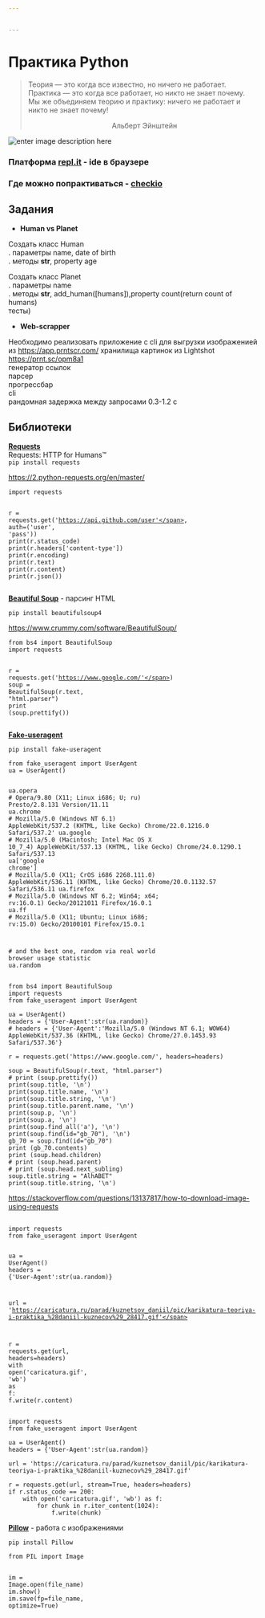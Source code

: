 ```yaml
---


---
```


<h1 id="практика-python">Практика Python</h1>
<blockquote>
<p>Теория — это когда все известно, но ничего не работает.<br>
Практика — это когда все работает, но никто не знает почему.<br>
Мы же объединяем теорию и практику: ничего не работает и никто не знает почему!</p>
  <center>Альберт Эйнштейн</center>
</blockquote>
<p><img src="https://caricatura.ru/parad/kuznetsov_daniil/pic/karikatura-teoriya-i-praktika_%28daniil-kuznecov%29_28417.gif" alt="enter image description here"></p>
<h3 id="платформа-repl.it---ide-в-браузере">Платформа <a href="https://repl.it/">repl.it</a> - ide в браузере</h3>
<h3 id="где-можно-попрактиваться---checkio">Где можно попрактиваться - <a href="https://checkio.org/">checkio</a></h3>
<h2 id="задания">Задания</h2>
<ul>
<li><strong>Human vs Planet</strong></li>
</ul>
<p>Создать класс Human<br>
. параметры name,  date of birth<br>
. методы <strong>str</strong>, property age</p>
<p>Создать класс Planet<br>
. параметры name<br>
. методы <strong>str</strong>, add_human([humans]),property count(return count of humans)<br>
тесты)</p>
<ul>
<li><strong>Web-scrapper</strong></li>
</ul>
<p>Необходимо реализовать приложение с cli для выгрузки изображенией из <a href="https://app.prntscr.com/">https://app.prntscr.com/</a> хранилища картинок из Lightshot<br>
<a href="https://prnt.sc/opm8a1">https://prnt.sc/opm8a1</a><br>
генератор ссылок<br>
парсер<br>
прогрессбар<br>
cli<br>
рандомная задержка между запросами 0.3-1.2 с</p>
<h2 id="библиотеки">Библиотеки</h2>
<p><strong><a href="https://pypi.org/project/requests/">Requests</a></strong><br>
Requests: HTTP for Humans™<br>
<code>pip install requests</code></p>
<p><a href="https://2.python-requests.org/en/master/">https://2.python-requests.org/en/master/</a></p>
<pre class=" language-python"><code class="prism  language-python"><span class="token keyword">import</span> requests

r <span class="token operator">=</span> requests<span class="token punctuation">.</span>get<span class="token punctuation">(</span><span class="token string">'https://api.github.com/user'</span><span class="token punctuation">,</span> auth<span class="token operator">=</span><span class="token punctuation">(</span><span class="token string">'user'</span><span class="token punctuation">,</span> <span class="token string">'pass'</span><span class="token punctuation">)</span><span class="token punctuation">)</span>
<span class="token keyword">print</span><span class="token punctuation">(</span>r<span class="token punctuation">.</span>status_code<span class="token punctuation">)</span>
<span class="token keyword">print</span><span class="token punctuation">(</span>r<span class="token punctuation">.</span>headers<span class="token punctuation">[</span><span class="token string">'content-type'</span><span class="token punctuation">]</span><span class="token punctuation">)</span>
<span class="token keyword">print</span><span class="token punctuation">(</span>r<span class="token punctuation">.</span>encoding<span class="token punctuation">)</span>
<span class="token keyword">print</span><span class="token punctuation">(</span>r<span class="token punctuation">.</span>text<span class="token punctuation">)</span>
<span class="token keyword">print</span><span class="token punctuation">(</span>r<span class="token punctuation">.</span>content<span class="token punctuation">)</span>
<span class="token keyword">print</span><span class="token punctuation">(</span>r<span class="token punctuation">.</span>json<span class="token punctuation">(</span><span class="token punctuation">)</span><span class="token punctuation">)</span>
</code></pre>
<p><strong><a href="https://pypi.org/project/beautifulsoup4/">Beautiful Soup</a></strong>   - парсинг HTML</p>
<p><code>pip install beautifulsoup4</code></p>
<p><a href="https://www.crummy.com/software/BeautifulSoup/">https://www.crummy.com/software/BeautifulSoup/</a></p>
<pre class=" language-python"><code class="prism  language-python"><span class="token keyword">from</span> bs4 <span class="token keyword">import</span> BeautifulSoup
<span class="token keyword">import</span> requests
 

r <span class="token operator">=</span> requests<span class="token punctuation">.</span>get<span class="token punctuation">(</span><span class="token string">'https://www.google.com/'</span><span class="token punctuation">)</span>
soup <span class="token operator">=</span> BeautifulSoup<span class="token punctuation">(</span>r<span class="token punctuation">.</span>text<span class="token punctuation">,</span> <span class="token string">"html.parser"</span><span class="token punctuation">)</span>
<span class="token keyword">print</span> <span class="token punctuation">(</span>soup<span class="token punctuation">.</span>prettify<span class="token punctuation">(</span><span class="token punctuation">)</span><span class="token punctuation">)</span>
</code></pre>
<p><strong><a href="https://pypi.org/project/fake-useragent/">Fake-useragent</a></strong></p>
<p><code>pip install fake-useragent</code></p>
<pre class=" language-python"><code class="prism  language-python"><span class="token keyword">from</span> fake_useragent <span class="token keyword">import</span> UserAgent
ua <span class="token operator">=</span> UserAgent<span class="token punctuation">(</span><span class="token punctuation">)</span>

ua<span class="token punctuation">.</span>opera
<span class="token comment"># Opera/9.80 (X11; Linux i686; U; ru) Presto/2.8.131 Version/11.11</span>
ua<span class="token punctuation">.</span>chrome
<span class="token comment"># Mozilla/5.0 (Windows NT 6.1) AppleWebKit/537.2 (KHTML, like Gecko) Chrome/22.0.1216.0 Safari/537.2'</span>
ua<span class="token punctuation">.</span>google
<span class="token comment"># Mozilla/5.0 (Macintosh; Intel Mac OS X 10_7_4) AppleWebKit/537.13 (KHTML, like Gecko) Chrome/24.0.1290.1 Safari/537.13</span>
ua<span class="token punctuation">[</span><span class="token string">'google chrome'</span><span class="token punctuation">]</span>
<span class="token comment"># Mozilla/5.0 (X11; CrOS i686 2268.111.0) AppleWebKit/536.11 (KHTML, like Gecko) Chrome/20.0.1132.57 Safari/536.11</span>
ua<span class="token punctuation">.</span>firefox
<span class="token comment"># Mozilla/5.0 (Windows NT 6.2; Win64; x64; rv:16.0.1) Gecko/20121011 Firefox/16.0.1</span>
ua<span class="token punctuation">.</span>ff
<span class="token comment"># Mozilla/5.0 (X11; Ubuntu; Linux i686; rv:15.0) Gecko/20100101 Firefox/15.0.1</span>

<span class="token comment"># and the best one, random via real world browser usage statistic</span>
ua<span class="token punctuation">.</span>random
</code></pre>
<pre class=" language-python"><code class="prism  language-python"><span class="token keyword">from</span> bs4 <span class="token keyword">import</span> BeautifulSoup
<span class="token keyword">import</span> requests
<span class="token keyword">from</span> fake_useragent <span class="token keyword">import</span> UserAgent

ua <span class="token operator">=</span> UserAgent<span class="token punctuation">(</span><span class="token punctuation">)</span>
headers <span class="token operator">=</span> <span class="token punctuation">{</span><span class="token string">'User-Agent'</span><span class="token punctuation">:</span><span class="token builtin">str</span><span class="token punctuation">(</span>ua<span class="token punctuation">.</span>random<span class="token punctuation">)</span><span class="token punctuation">}</span>
<span class="token comment"># headers = {'User-Agent':'Mozilla/5.0 (Windows NT 6.1; WOW64) AppleWebKit/537.36 (KHTML, like Gecko) Chrome/27.0.1453.93 Safari/537.36'}</span>

r <span class="token operator">=</span> requests<span class="token punctuation">.</span>get<span class="token punctuation">(</span><span class="token string">'https://www.google.com/'</span><span class="token punctuation">,</span> headers<span class="token operator">=</span>headers<span class="token punctuation">)</span>

soup <span class="token operator">=</span> BeautifulSoup<span class="token punctuation">(</span>r<span class="token punctuation">.</span>text<span class="token punctuation">,</span> <span class="token string">"html.parser"</span><span class="token punctuation">)</span>
<span class="token comment"># print (soup.prettify())</span>
<span class="token keyword">print</span><span class="token punctuation">(</span>soup<span class="token punctuation">.</span>title<span class="token punctuation">,</span> <span class="token string">'\n'</span><span class="token punctuation">)</span>
<span class="token keyword">print</span><span class="token punctuation">(</span>soup<span class="token punctuation">.</span>title<span class="token punctuation">.</span>name<span class="token punctuation">,</span> <span class="token string">'\n'</span><span class="token punctuation">)</span>
<span class="token keyword">print</span><span class="token punctuation">(</span>soup<span class="token punctuation">.</span>title<span class="token punctuation">.</span>string<span class="token punctuation">,</span> <span class="token string">'\n'</span><span class="token punctuation">)</span>
<span class="token keyword">print</span><span class="token punctuation">(</span>soup<span class="token punctuation">.</span>title<span class="token punctuation">.</span>parent<span class="token punctuation">.</span>name<span class="token punctuation">,</span> <span class="token string">'\n'</span><span class="token punctuation">)</span>
<span class="token keyword">print</span><span class="token punctuation">(</span>soup<span class="token punctuation">.</span>p<span class="token punctuation">,</span> <span class="token string">'\n'</span><span class="token punctuation">)</span>
<span class="token keyword">print</span><span class="token punctuation">(</span>soup<span class="token punctuation">.</span>a<span class="token punctuation">,</span> <span class="token string">'\n'</span><span class="token punctuation">)</span>
<span class="token keyword">print</span><span class="token punctuation">(</span>soup<span class="token punctuation">.</span>find_all<span class="token punctuation">(</span><span class="token string">'a'</span><span class="token punctuation">)</span><span class="token punctuation">,</span> <span class="token string">'\n'</span><span class="token punctuation">)</span>
<span class="token keyword">print</span><span class="token punctuation">(</span>soup<span class="token punctuation">.</span>find<span class="token punctuation">(</span><span class="token builtin">id</span><span class="token operator">=</span><span class="token string">"gb_70"</span><span class="token punctuation">)</span><span class="token punctuation">,</span> <span class="token string">'\n'</span><span class="token punctuation">)</span>
gb_70 <span class="token operator">=</span> soup<span class="token punctuation">.</span>find<span class="token punctuation">(</span><span class="token builtin">id</span><span class="token operator">=</span><span class="token string">"gb_70"</span><span class="token punctuation">)</span>
<span class="token keyword">print</span> <span class="token punctuation">(</span>gb_70<span class="token punctuation">.</span>contents<span class="token punctuation">)</span>
<span class="token keyword">print</span> <span class="token punctuation">(</span>soup<span class="token punctuation">.</span>head<span class="token punctuation">.</span>children<span class="token punctuation">)</span>
<span class="token comment"># print (soup.head.parent)</span>
<span class="token comment"># print (soup.head.next_subling)</span>
soup<span class="token punctuation">.</span>title<span class="token punctuation">.</span>string <span class="token operator">=</span> <span class="token string">"AlhABET"</span>
<span class="token keyword">print</span><span class="token punctuation">(</span>soup<span class="token punctuation">.</span>title<span class="token punctuation">.</span>string<span class="token punctuation">,</span> <span class="token string">'\n'</span><span class="token punctuation">)</span>
</code></pre>
<p><a href="https://stackoverflow.com/questions/13137817/how-to-download-image-using-requests">https://stackoverflow.com/questions/13137817/how-to-download-image-using-requests</a></p>
<h2 id="section"></h2>
<pre class=" language-python"><code class="prism  language-python"><span class="token keyword">import</span> requests
<span class="token keyword">from</span> fake_useragent <span class="token keyword">import</span> UserAgent

ua <span class="token operator">=</span> UserAgent<span class="token punctuation">(</span><span class="token punctuation">)</span>
headers <span class="token operator">=</span> <span class="token punctuation">{</span><span class="token string">'User-Agent'</span><span class="token punctuation">:</span><span class="token builtin">str</span><span class="token punctuation">(</span>ua<span class="token punctuation">.</span>random<span class="token punctuation">)</span><span class="token punctuation">}</span>

url <span class="token operator">=</span> <span class="token string">'https://caricatura.ru/parad/kuznetsov_daniil/pic/karikatura-teoriya-i-praktika_%28daniil-kuznecov%29_28417.gif'</span>

r <span class="token operator">=</span> requests<span class="token punctuation">.</span>get<span class="token punctuation">(</span>url<span class="token punctuation">,</span> headers<span class="token operator">=</span>headers<span class="token punctuation">)</span>
<span class="token keyword">with</span> <span class="token builtin">open</span><span class="token punctuation">(</span><span class="token string">'caricatura.gif'</span><span class="token punctuation">,</span> <span class="token string">'wb'</span><span class="token punctuation">)</span> <span class="token keyword">as</span> f<span class="token punctuation">:</span>
     f<span class="token punctuation">.</span>write<span class="token punctuation">(</span>r<span class="token punctuation">.</span>content<span class="token punctuation">)</span>
</code></pre>
<pre class=" language-python"><code class="prism  language-python"><span class="token keyword">import</span> requests
<span class="token keyword">from</span> fake_useragent <span class="token keyword">import</span> UserAgent

ua <span class="token operator">=</span> UserAgent<span class="token punctuation">(</span><span class="token punctuation">)</span>
headers <span class="token operator">=</span> <span class="token punctuation">{</span><span class="token string">'User-Agent'</span><span class="token punctuation">:</span><span class="token builtin">str</span><span class="token punctuation">(</span>ua<span class="token punctuation">.</span>random<span class="token punctuation">)</span><span class="token punctuation">}</span>

url <span class="token operator">=</span> <span class="token string">'https://caricatura.ru/parad/kuznetsov_daniil/pic/karikatura-teoriya-i-praktika_%28daniil-kuznecov%29_28417.gif'</span>

r <span class="token operator">=</span> requests<span class="token punctuation">.</span>get<span class="token punctuation">(</span>url<span class="token punctuation">,</span> stream<span class="token operator">=</span><span class="token boolean">True</span><span class="token punctuation">,</span> headers<span class="token operator">=</span>headers<span class="token punctuation">)</span>
<span class="token keyword">if</span> r<span class="token punctuation">.</span>status_code <span class="token operator">==</span> <span class="token number">200</span><span class="token punctuation">:</span>
    <span class="token keyword">with</span> <span class="token builtin">open</span><span class="token punctuation">(</span><span class="token string">'caricatura.gif'</span><span class="token punctuation">,</span> <span class="token string">'wb'</span><span class="token punctuation">)</span> <span class="token keyword">as</span> f<span class="token punctuation">:</span>
        <span class="token keyword">for</span> chunk <span class="token keyword">in</span> r<span class="token punctuation">.</span>iter_content<span class="token punctuation">(</span><span class="token number">1024</span><span class="token punctuation">)</span><span class="token punctuation">:</span>
            f<span class="token punctuation">.</span>write<span class="token punctuation">(</span>chunk<span class="token punctuation">)</span>
</code></pre>
<p><strong><a href="https://pillow.readthedocs.io/en/stable/">Pillow</a></strong> - работа с изображениями</p>
<p><code>pip install Pillow</code></p>
<pre class=" language-python"><code class="prism  language-python"><span class="token keyword">from</span> PIL <span class="token keyword">import</span> Image

im <span class="token operator">=</span> Image<span class="token punctuation">.</span><span class="token builtin">open</span><span class="token punctuation">(</span>file_name<span class="token punctuation">)</span>
im<span class="token punctuation">.</span>show<span class="token punctuation">(</span><span class="token punctuation">)</span>
im<span class="token punctuation">.</span>save<span class="token punctuation">(</span>fp<span class="token operator">=</span>file_name<span class="token punctuation">,</span> optimize<span class="token operator">=</span><span class="token boolean">True</span><span class="token punctuation">)</span>
</code></pre>

